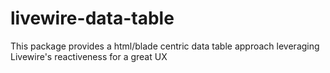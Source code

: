 # livewire-data-table
This package provides a html/blade centric data table approach leveraging Livewire's reactiveness for a great UX
